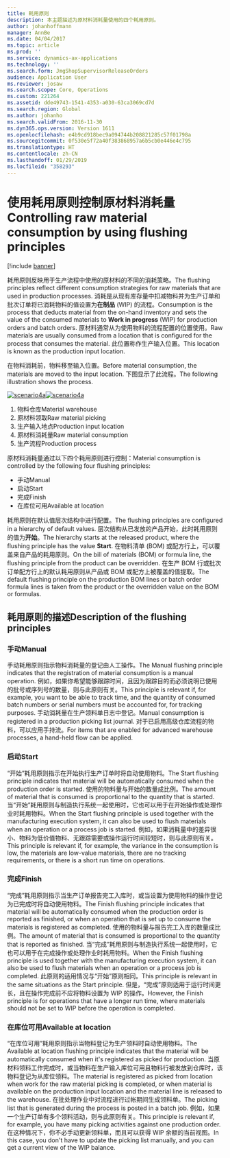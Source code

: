 ```yaml
---
title: 耗用原则
description: 本主题描述为原材料消耗量使用的四个耗用原则。
author: johanhoffmann
manager: AnnBe
ms.date: 04/04/2017
ms.topic: article
ms.prod: ''
ms.service: dynamics-ax-applications
ms.technology: ''
ms.search.form: JmgShopSupervisorReleaseOrders
audience: Application User
ms.reviewer: josaw
ms.search.scope: Core, Operations
ms.custom: 221264
ms.assetid: dde49743-1541-4353-a030-63ca3069cd7d
ms.search.region: Global
ms.author: johanho
ms.search.validFrom: 2016-11-30
ms.dyn365.ops.version: Version 1611
ms.openlocfilehash: e4b9cd918bec9a094744b208821285c57f01798a
ms.sourcegitcommit: 0f530e5f72a40f383868957a6b5cb0e446e4c795
ms.translationtype: HT
ms.contentlocale: zh-CN
ms.lasthandoff: 01/29/2019
ms.locfileid: "358293"
---
```

# <a name="controlling-raw-material-consumption-by-using-flushing-principles"></a><span data-ttu-id="7a136-103">使用耗用原则控制原材料消耗量</span><span class="sxs-lookup"><span data-stu-id="7a136-103">Controlling raw material consumption by using flushing principles</span></span>

[!include [banner](../includes/banner.md)]

<span data-ttu-id="7a136-104">耗用原则反映用于生产流程中使用的原材料的不同的消耗策略。</span><span class="sxs-lookup"><span data-stu-id="7a136-104">The flushing principles reflect different consumption strategies for raw materials that are used in production processes.</span></span> <span data-ttu-id="7a136-105">消耗是从现有库存量中扣减物料并为生产订单和批次订单将已消耗物料的值设置为**在制品** (WIP) 的流程。</span><span class="sxs-lookup"><span data-stu-id="7a136-105">Consumption is the process that deducts material from the on-hand inventory and sets the value of the consumed materials to **Work in progress** (WIP) for production orders and batch orders.</span></span> <span data-ttu-id="7a136-106">原材料通常从为使用物料的流程配置的位置使用。</span><span class="sxs-lookup"><span data-stu-id="7a136-106">Raw materials are usually consumed from a location that is configured for the process that consumes the material.</span></span> <span data-ttu-id="7a136-107">此位置称作生产输入位置。</span><span class="sxs-lookup"><span data-stu-id="7a136-107">This location is known as the production input location.</span></span>

<span data-ttu-id="7a136-108">在物料消耗前，物料移至输入位置。</span><span class="sxs-lookup"><span data-stu-id="7a136-108">Before material consumption, the materials are moved to the input location.</span></span> <span data-ttu-id="7a136-109">下图显示了此流程。</span><span class="sxs-lookup"><span data-stu-id="7a136-109">The following illustration shows the process.</span></span>

<span data-ttu-id="7a136-110">[![scenario4a](./media/scenario4a.png)](./media/scenario4a.png)</span><span class="sxs-lookup"><span data-stu-id="7a136-110">[![scenario4a](./media/scenario4a.png)](./media/scenario4a.png)</span></span>

1. <span data-ttu-id="7a136-111">物料仓库</span><span class="sxs-lookup"><span data-stu-id="7a136-111">Material warehouse</span></span>
2. <span data-ttu-id="7a136-112">原材料领取</span><span class="sxs-lookup"><span data-stu-id="7a136-112">Raw material picking</span></span>
3. <span data-ttu-id="7a136-113">生产输入地点</span><span class="sxs-lookup"><span data-stu-id="7a136-113">Production input location</span></span>
4. <span data-ttu-id="7a136-114">原材料消耗量</span><span class="sxs-lookup"><span data-stu-id="7a136-114">Raw material consumption</span></span>
5. <span data-ttu-id="7a136-115">生产流程</span><span class="sxs-lookup"><span data-stu-id="7a136-115">Production process</span></span>

<span data-ttu-id="7a136-116">原材料消耗量通过以下四个耗用原则进行控制：</span><span class="sxs-lookup"><span data-stu-id="7a136-116">Material consumption is controlled by the following four flushing principles:</span></span>

- <span data-ttu-id="7a136-117">手动</span><span class="sxs-lookup"><span data-stu-id="7a136-117">Manual</span></span>
- <span data-ttu-id="7a136-118">启动</span><span class="sxs-lookup"><span data-stu-id="7a136-118">Start</span></span>
- <span data-ttu-id="7a136-119">完成</span><span class="sxs-lookup"><span data-stu-id="7a136-119">Finish</span></span>
- <span data-ttu-id="7a136-120">在库位可用</span><span class="sxs-lookup"><span data-stu-id="7a136-120">Available at location</span></span>

<span data-ttu-id="7a136-121">耗用原则在默认值层次结构中进行配置。</span><span class="sxs-lookup"><span data-stu-id="7a136-121">The flushing principles are configured in a hierarchy of default values.</span></span> <span data-ttu-id="7a136-122">层次结构从已发放的产品开始，此时耗用原则的值为**开始**。</span><span class="sxs-lookup"><span data-stu-id="7a136-122">The hierarchy starts at the released product, where the flushing principle has the value **Start**.</span></span> <span data-ttu-id="7a136-123">在物料清单 (BOM) 或配方行上，可以覆盖来自产品的耗用原则。</span><span class="sxs-lookup"><span data-stu-id="7a136-123">On the bill of materials (BOM) or formula line, the flushing principle from the product can be overridden.</span></span> <span data-ttu-id="7a136-124">在生产 BOM 行或批次订单配方行上的默认耗用原则从产品或 BOM 或配方上被覆盖的值提取。</span><span class="sxs-lookup"><span data-stu-id="7a136-124">The default flushing principle on the production BOM lines or batch order formula lines is taken from the product or the overridden value on the BOM or formulas.</span></span>

## <a name="description-of-the-flushing-principles"></a><span data-ttu-id="7a136-125">耗用原则的描述</span><span class="sxs-lookup"><span data-stu-id="7a136-125">Description of the flushing principles</span></span>

### <a name="manual"></a><span data-ttu-id="7a136-126">手动</span><span class="sxs-lookup"><span data-stu-id="7a136-126">Manual</span></span>
<span data-ttu-id="7a136-127">手动耗用原则指示物料消耗量的登记由人工操作。</span><span class="sxs-lookup"><span data-stu-id="7a136-127">The Manual flushing principle indicates that the registration of material consumption is a manual operation.</span></span> <span data-ttu-id="7a136-128">例如，如果你希望能够跟踪时间，且因为跟踪目的而必须说明已使用的批号或序列号的数量，则与此原则有关。</span><span class="sxs-lookup"><span data-stu-id="7a136-128">This principle is relevant if, for example, you want to be able to track time, and the quantity of consumed batch numbers or serial numbers must be accounted for, for tracking purposes.</span></span> <span data-ttu-id="7a136-129">手动消耗量在生产领料单日志中登记。</span><span class="sxs-lookup"><span data-stu-id="7a136-129">Manual consumption is registered in a production picking list journal.</span></span> <span data-ttu-id="7a136-130">对于已启用高级仓库流程的物料，可以应用手持流。</span><span class="sxs-lookup"><span data-stu-id="7a136-130">For items that are enabled for advanced warehouse processes, a hand-held flow can be applied.</span></span>

### <a name="start"></a><span data-ttu-id="7a136-131">启动</span><span class="sxs-lookup"><span data-stu-id="7a136-131">Start</span></span>
<span data-ttu-id="7a136-132">“开始”耗用原则指示在开始执行生产订单时将自动使用物料。</span><span class="sxs-lookup"><span data-stu-id="7a136-132">The Start flushing principle indicates that material will be automatically consumed when the production order is started.</span></span> <span data-ttu-id="7a136-133">使用的物料量与开始的数量成比例。</span><span class="sxs-lookup"><span data-stu-id="7a136-133">The amount of material that is consumed is proportional to the quantity that is started.</span></span> <span data-ttu-id="7a136-134">当“开始”耗用原则与制造执行系统一起使用时，它也可以用于在开始操作或处理作业时耗用物料。</span><span class="sxs-lookup"><span data-stu-id="7a136-134">When the Start flushing principle is used together with the manufacturing execution system, it can also be used to flush materials when an operation or a process job is started.</span></span> <span data-ttu-id="7a136-135">例如，如果消耗量中的差异很小、物料为低价值物料、无跟踪需要或操作运行时间较短时，则与此原则有关。</span><span class="sxs-lookup"><span data-stu-id="7a136-135">This principle is relevant if, for example, the variance in the consumption is low, the materials are low-value materials, there are no tracking requirements, or there is a short run time on operations.</span></span> 

### <a name="finish"></a><span data-ttu-id="7a136-136">完成</span><span class="sxs-lookup"><span data-stu-id="7a136-136">Finish</span></span>
<span data-ttu-id="7a136-137">“完成”耗用原则指示当生产订单报告完工入库时，或当设置为使用物料的操作登记为已完成时将自动使用物料。</span><span class="sxs-lookup"><span data-stu-id="7a136-137">The Finish flushing principle indicates that material will be automatically consumed when the production order is reported as finished, or when an operation that is set up to consume the materials is registered as completed.</span></span> <span data-ttu-id="7a136-138">使用的物料量与报告完工入库的数量成比例。</span><span class="sxs-lookup"><span data-stu-id="7a136-138">The amount of material that is consumed is proportional to the quantity that is reported as finished.</span></span> <span data-ttu-id="7a136-139">当“完成”耗用原则与制造执行系统一起使用时，它也可以用于在完成操作或处理作业时耗用物料。</span><span class="sxs-lookup"><span data-stu-id="7a136-139">When the Finish flushing principle is used together with the manufacturing execution system, it can also be used to flush materials when an operation or a process job is completed.</span></span> <span data-ttu-id="7a136-140">此原则的适用情况与“开始”原则相同。</span><span class="sxs-lookup"><span data-stu-id="7a136-140">This principle is relevant in the same situations as the Start principle.</span></span> <span data-ttu-id="7a136-141">但是，“完成”原则适用于运行时间更长，且在操作完成前不应将物料设置为 WIP 的操作。</span><span class="sxs-lookup"><span data-stu-id="7a136-141">However, the Finish principle is for operations that have a longer run time, where materials should not be set to WIP before the operation is completed.</span></span> 

### <a name="available-at-location"></a><span data-ttu-id="7a136-142">在库位可用</span><span class="sxs-lookup"><span data-stu-id="7a136-142">Available at location</span></span>
<span data-ttu-id="7a136-143">“在库位可用”耗用原则指示当物料登记为生产领料时自动使用物料。</span><span class="sxs-lookup"><span data-stu-id="7a136-143">The Available at location flushing principle indicates that the material will be automatically consumed when it's registered as picked for production.</span></span> <span data-ttu-id="7a136-144">当原材料领料工作完成时，或当物料在生产输入库位可用且物料行被发放到仓库时，该物料登记为从库位领料。</span><span class="sxs-lookup"><span data-stu-id="7a136-144">The material is registered as picked from location when work for the raw material picking is completed, or when material is available on the production input location and the material line is released to the warehouse.</span></span> <span data-ttu-id="7a136-145">在批处理作业中对流程进行过帐期间生成领料单。</span><span class="sxs-lookup"><span data-stu-id="7a136-145">The picking list that is generated during the process is posted in a batch job.</span></span> <span data-ttu-id="7a136-146">例如，如果一个生产订单有多个领料活动，则与此原则有关。</span><span class="sxs-lookup"><span data-stu-id="7a136-146">This principle is relevant if, for example, you have many picking activities against one production order.</span></span> <span data-ttu-id="7a136-147">在这种情况下，你不必手动更新领料单，而且可以获得 WIP 余额的当前视图。</span><span class="sxs-lookup"><span data-stu-id="7a136-147">In this case, you don't have to update the picking list manually, and you can get a current view of the WIP balance.</span></span>
